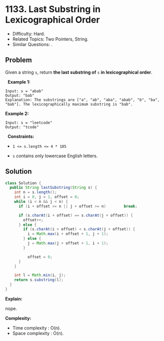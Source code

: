 # 1133. Last Substring in Lexicographical Order

- Difficulty: Hard.
- Related Topics: Two Pointers, String.
- Similar Questions: .

## Problem

Given a string ```s```, return **the last substring of** ```s``` **in lexicographical order**.

 
**Example 1:**

```
Input: s = "abab"
Output: "bab"
Explanation: The substrings are ["a", "ab", "aba", "abab", "b", "ba", "bab"]. The lexicographically maximum substring is "bab".
```

**Example 2:**

```
Input: s = "leetcode"
Output: "tcode"
```

 
**Constraints:**


	
- ```1 <= s.length <= 4 * 105```
	
- ```s``` contains only lowercase English letters.



## Solution

```java
class Solution {
  public String lastSubstring(String s) {
    int n = s.length();
    int i = 0, j = 1, offset = 0;
    while (i < n && j < n) {
      if (i + offset >= n || j + offset >= n)        break;

      if (s.charAt(i + offset) == s.charAt(j + offset)) {
        offset++;
      } else {
        if (s.charAt(i + offset) < s.charAt(j + offset)) {
          i = Math.max(i + offset + 1, j + 1); 
        } else {
          j = Math.max(j + offset + 1, i + 1);
        }

          offset = 0;
      }
    }

    int l = Math.min(i, j);
    return s.substring(l);
  }
}
```

**Explain:**

nope.

**Complexity:**

* Time complexity : O(n).
* Space complexity : O(n).
